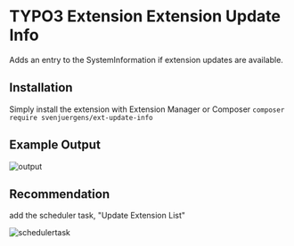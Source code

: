 # TYPO3 Extension Extension Update Info

Adds an entry to the SystemInformation if extension updates are available.

## Installation

Simply install the extension with Extension Manager or Composer
`composer require svenjuergens/ext-update-info`

## Example Output
![output](https://raw.github.com/SvenJuergens/ext_update_info/master/Documentation/example-ext_update_info.png)

## Recommendation
add the scheduler task, "Update Extension List"

![schedulertask](https://raw.github.com/SvenJuergens/ext_update_info/master/Documentation/recommendation-use-scheduler-task.png)